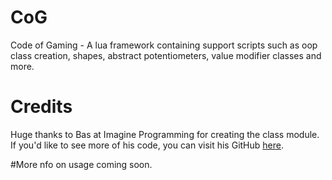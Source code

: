# CoG
 Code of Gaming - A lua framework containing support scripts such as oop class creation, shapes, abstract potentiometers, value modifier classes and more.

# Credits
Huge thanks to Bas at Imagine Programming for creating the class module. If you'd like to see more of his code, you can visit his GitHub [here](https://github.com/imagine-programming).

#More nfo on usage coming soon.
